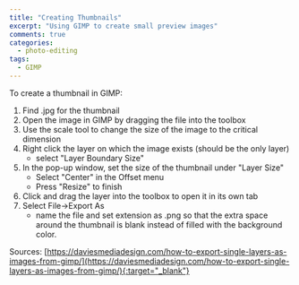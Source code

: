 ```yaml
---
title: "Creating Thumbnails"
excerpt: "Using GIMP to create small preview images"
comments: true
categories:
  - photo-editing
tags:
  - GIMP
---
```


To create a thumbnail in GIMP: 
1. Find .jpg for the thumbnail
2. Open the image in GIMP by dragging the file into the toolbox
3. Use the scale tool to change the size of the image to the critical dimension
4. Right click the layer on which the image exists (should be the only layer)
    - select "Layer Boundary Size" 
5. In the pop-up window, set the size of the thumbnail under "Layer Size" 
    - Select "Center" in the Offset menu
    - Press "Resize" to finish
6. Click and drag the layer into the toolbox to open it in its own tab
7. Select File->Export As
    - name the file and set extension as .png so that the extra space around the thumbnail is blank instead of filled with the background color. 

Sources: 
[https://daviesmediadesign.com/how-to-export-single-layers-as-images-from-gimp/](https://daviesmediadesign.com/how-to-export-single-layers-as-images-from-gimp/){:target="_blank"} 
